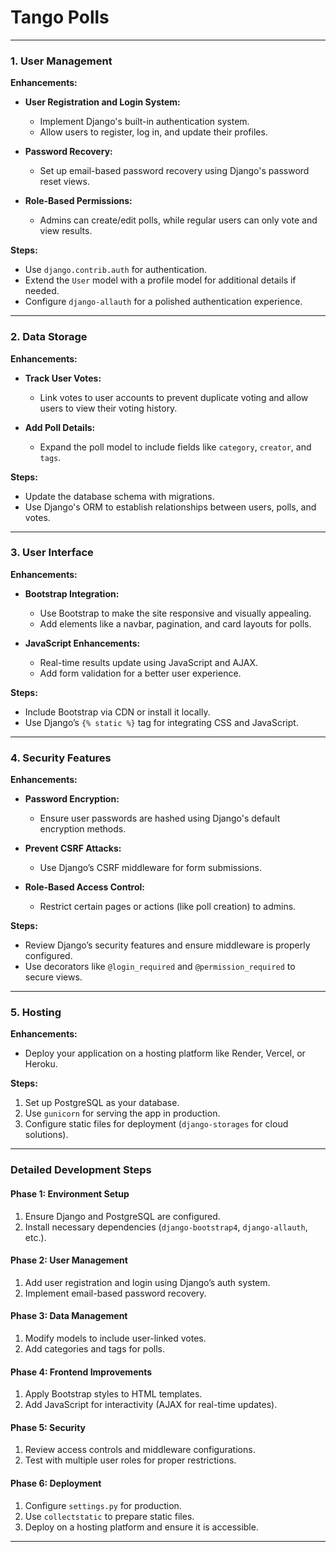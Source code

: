 # Tango Polls

---

### **1. User Management**
**Enhancements:**
- **User Registration and Login System:**
  - Implement Django's built-in authentication system.
  - Allow users to register, log in, and update their profiles.

- **Password Recovery:**
  - Set up email-based password recovery using Django's password reset views.

- **Role-Based Permissions:**
  - Admins can create/edit polls, while regular users can only vote and view results.

**Steps:**
- Use `django.contrib.auth` for authentication.
- Extend the `User` model with a profile model for additional details if needed.
- Configure `django-allauth` for a polished authentication experience.

---

### **2. Data Storage**
**Enhancements:**
- **Track User Votes:**
  - Link votes to user accounts to prevent duplicate voting and allow users to view their voting history.

- **Add Poll Details:**
  - Expand the poll model to include fields like `category`, `creator`, and `tags`.

**Steps:**
- Update the database schema with migrations.
- Use Django's ORM to establish relationships between users, polls, and votes.

---

### **3. User Interface**
**Enhancements:**
- **Bootstrap Integration:**
  - Use Bootstrap to make the site responsive and visually appealing.
  - Add elements like a navbar, pagination, and card layouts for polls.

- **JavaScript Enhancements:**
  - Real-time results update using JavaScript and AJAX.
  - Add form validation for a better user experience.

**Steps:**
- Include Bootstrap via CDN or install it locally.
- Use Django’s `{% static %}` tag for integrating CSS and JavaScript.

---

### **4. Security Features**
**Enhancements:**
- **Password Encryption:**
  - Ensure user passwords are hashed using Django's default encryption methods.

- **Prevent CSRF Attacks:**
  - Use Django’s CSRF middleware for form submissions.

- **Role-Based Access Control:**
  - Restrict certain pages or actions (like poll creation) to admins.

**Steps:**
- Review Django’s security features and ensure middleware is properly configured.
- Use decorators like `@login_required` and `@permission_required` to secure views.

---

### **5. Hosting**
**Enhancements:**
- Deploy your application on a hosting platform like Render, Vercel, or Heroku.

**Steps:**
1. Set up PostgreSQL as your database.
2. Use `gunicorn` for serving the app in production.
3. Configure static files for deployment (`django-storages` for cloud solutions).

---

### Detailed Development Steps
#### **Phase 1: Environment Setup**
1. Ensure Django and PostgreSQL are configured.
2. Install necessary dependencies (`django-bootstrap4`, `django-allauth`, etc.).

#### **Phase 2: User Management**
1. Add user registration and login using Django’s auth system.
2. Implement email-based password recovery.

#### **Phase 3: Data Management**
1. Modify models to include user-linked votes.
2. Add categories and tags for polls.

#### **Phase 4: Frontend Improvements**
1. Apply Bootstrap styles to HTML templates.
2. Add JavaScript for interactivity (AJAX for real-time updates).

#### **Phase 5: Security**
1. Review access controls and middleware configurations.
2. Test with multiple user roles for proper restrictions.

#### **Phase 6: Deployment**
1. Configure `settings.py` for production.
2. Use `collectstatic` to prepare static files.
3. Deploy on a hosting platform and ensure it is accessible.

---
